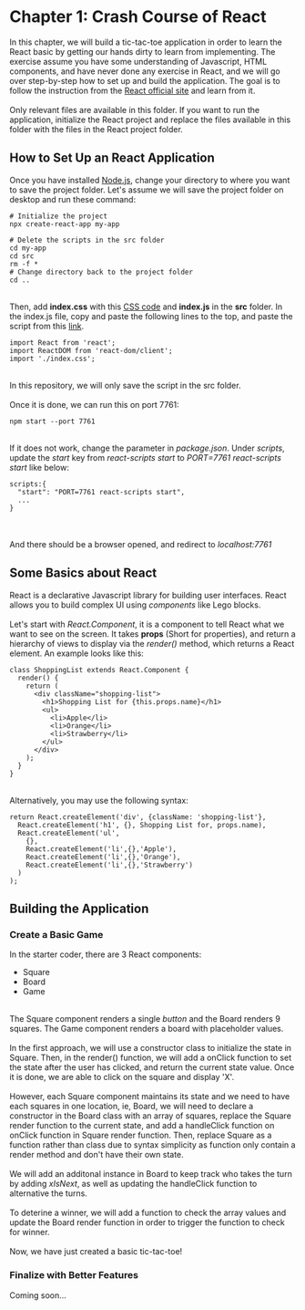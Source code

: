 # Chapter 1: Crash Course of React
In this chapter, we will build a tic-tac-toe application in order to learn the React basic by getting our hands dirty to learn from implementing. The exercise assume you have some understanding of Javascript, HTML components, and have never done any exercise in React, and we will go over step-by-step how to set up and build the application. The goal is to follow the instruction from the <a href="https://reactjs.org/">React official site</a> and learn from it.
<br><br>
Only relevant files are available in this folder. If you want to run the application, initialize the React project and replace the files available in this folder with the files in the React project folder.

## How to Set Up an React Application
Once you have installed <a href="https://nodejs.org/en/">Node.js</a>, change your directory to where you want to save the project folder. Let's assume we will save the project folder on desktop and run these command:
<br>

```
# Initialize the project
npx create-react-app my-app

# Delete the scripts in the src folder
cd my-app
cd src
rm -f *
# Change directory back to the project folder 
cd ..
```
<br>
Then, add <b>index.css</b> with this <a href="https://codepen.io/gaearon/pen/oWWQNa?editors=0100">CSS code</a> and <b>index.js</b> in the <b>src</b> folder. In the index.js file, copy and paste the following lines to the top, and paste the script from this <a href="https://codepen.io/gaearon/pen/oWWQNa?editors=0010">link</a>.
<br>

```
import React from 'react';
import ReactDOM from 'react-dom/client';
import './index.css';
```

<br>
In this repository, we will only save the script in the src folder.
<br><br>
Once it is done, we can run this on port 7761:
<br>

```
npm start --port 7761
```
<br>
If it does not work, change the parameter in <i>package.json</i>. Under <i>scripts</i>, update the <i>start</i> key from <i>react-scripts start</i> to <i>PORT=7761 react-scripts start</i> like below:

```
scripts:{
  "start": "PORT=7761 react-scripts start",
  ...
}
```

<br><br>
And there should be a browser opened, and redirect to <i>localhost:7761</i>

## Some Basics about React
React is a declarative Javascript library for building user interfaces. React allows you to build complex UI using <i>components</i> like Lego blocks.
<br><br>
Let's start with <i>React.Component</i>, it is a component to tell React what we want to see on the screen. It takes <b>props</b> (Short for properties), and return a hierarchy of views to display via the <i>render()</i> method, which returns a React element. An example looks like this:
<br>
```
class ShoppingList extends React.Component {
  render() {
    return (
      <div className="shopping-list">
        <h1>Shopping List for {this.props.name}</h1>
        <ul>
          <li>Apple</li>
          <li>Orange</li>
          <li>Strawberry</li>
        </ul>
      </div>
    );
  }
}
```

<br>
Alternatively, you may use the following syntax:
<br>

```
return React.createElement('div', {className: 'shopping-list'},
  React.createElement('h1', {}, Shopping List for, props.name),
  React.createElement('ul', 
  	{},
  	React.createElement('li',{},'Apple'),
  	React.createElement('li',{},'Orange'),
  	React.createElement('li',{},'Strawberry')
  )
);
```

## Building the Application
### Create a Basic Game
In the starter coder, there are 3 React components:
<ul>
	<li>Square</li>
	<li>Board</li>
	<li>Game</li>
</ul>
<br>
The Square component renders a single <i>button</i> and the Board renders 9 squares. The Game component renders a board with placeholder values.
<br><br>
In the first approach, we will use a constructor class to initialize the state in Square. Then, in the render() function, we will add a onClick function to set the state after the user has clicked, and return the current state value. Once it is done, we are able to click on the square and display 'X'.
<br><br>
However, each Square component maintains its state and we need to have each squares in one location, ie, Board, we will need to declare a constructor in the Board class with an array of squares, replace the Square render function to the current state, and add a handleClick function on onClick function in Square render function. Then, replace Square as a function rather than class due to syntax simplicity as function only contain a render method and don't have their own state.
<br><br>
We will add an additonal instance in Board to keep track who takes the turn by adding <i>xIsNext</i>, as well as updating the handleClick function to alternative the turns.
<br><br>
To deterine a winner, we will add a function to check the array values and update the Board render function in order to trigger the function to check for winner. 
<br><br>
Now, we have just created a basic tic-tac-toe!

### Finalize with Better Features
Coming soon...